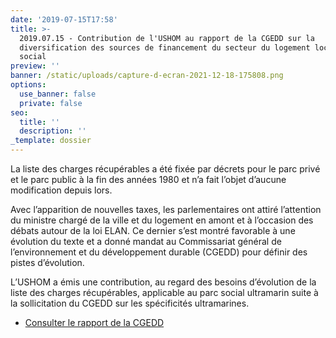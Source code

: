 ```yaml
---
date: '2019-07-15T17:58'
title: >-
  2019.07.15 - Contribution de l'USHOM au rapport de la CGEDD sur la
  diversification des sources de financement du secteur du logement locatif
  social
preview: ''
banner: /static/uploads/capture-d-ecran-2021-12-18-175808.png
options:
  use_banner: false
  private: false
seo:
  title: ''
  description: ''
_template: dossier
---
```


La liste des charges récupérables a été fixée par décrets pour le parc privé et le parc public à la fin des années 1980 et n’a fait l’objet d’aucune modification depuis lors.

Avec l’apparition de nouvelles taxes, les parlementaires ont attiré l’attention du ministre chargé de la ville et du logement en amont et à l’occasion des débats autour de la loi ELAN. Ce dernier s’est montré favorable à une évolution du texte et a donné mandat au Commissariat général de l’environnement et du développement durable (CGEDD) pour définir des pistes d’évolution.

L’USHOM a émis une contribution, au regard des besoins d’évolution de la liste des charges récupérables, applicable au parc social ultramarin suite à la sollicitation du CGEDD sur les spécificités ultramarines.

* [Consulter le rapport de la CGEDD ](https://www.igf.finances.gouv.fr/files/live/sites/igf/files/contributed/IGF%20internet/2.RapportsPublics/2019/2019-M-012-03_Logement%20social_version-publiable.pdf)
